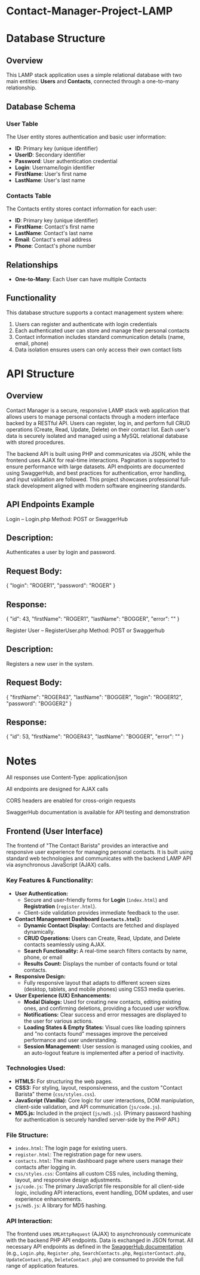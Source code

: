 # Contact-Manager-Project-LAMP

# Database Structure

## Overview
This LAMP stack application uses a simple relational database with two main entities: **Users** and **Contacts**, connected through a one-to-many relationship.

## Database Schema

### User Table
The User entity stores authentication and basic user information:
- **ID**: Primary key (unique identifier)
- **UserID**: Secondary identifier 
- **Password**: User authentication credential
- **Login**: Username/login identifier
- **FirstName**: User's first name
- **LastName**: User's last name

### Contacts Table
The Contacts entity stores contact information for each user:
- **ID**: Primary key (unique identifier)
- **FirstName**: Contact's first name
- **LastName**: Contact's last name
- **Email**: Contact's email address
- **Phone**: Contact's phone number

## Relationships
- **One-to-Many**: Each User can have multiple Contacts

## Functionality
This database structure supports a contact management system where:
1. Users can register and authenticate with login credentials
2. Each authenticated user can store and manage their personal contacts
3. Contact information includes standard communication details (name, email, phone)
4. Data isolation ensures users can only access their own contact lists


# API Structure

## Overview
Contact Manager is a secure, responsive LAMP stack web application that allows users to manage personal contacts through a modern interface backed by a RESTful API. Users can register, log in, and perform full CRUD operations (Create, Read, Update, Delete) on their contact list. Each user's data is securely isolated and managed using a MySQL relational database with stored procedures.

The backend API is built using PHP and communicates via JSON, while the frontend uses AJAX for real-time interactions. Pagination is supported to ensure performance with large datasets. API endpoints are documented using SwaggerHub, and best practices for authentication, error handling, and input validation are followed. This project showcases professional full-stack development aligned with modern software engineering standards.



## API Endpoints Example
Login – Login.php
Method: POST or SwaggerHub

## Description: 
Authenticates a user by login and password.

## Request Body:


{
  "login": "ROGER1",
  "password": "ROGER"
}
## Response:

{
  "id": 43,
  "firstName": "ROGER1",
  "lastName": "BOGGER",
  "error": ""
}

Register User – RegisterUser.php
Method: POST or Swaggerhub

## Description: 
Registers a new user in the system.

## Request Body:
{
  "firstName": "ROGER43",
  "lastName": "BOGGER",
  "login": "ROGER12",
  "password": "BOGGER2"
}

## Response:
{
  "id": 53,
  "firstName": "ROGER43",
  "lastName": "BOGGER",
  "error": ""
}

# Notes
All responses use Content-Type: application/json

All endpoints are designed for AJAX calls

CORS headers are enabled for cross-origin requests

SwaggerHub documentation is available for API testing and demonstration

## Frontend (User Interface)

The frontend of "The Contact Barista" provides an interactive and responsive user experience for managing personal contacts. It is built using standard web technologies and communicates with the backend LAMP API via asynchronous JavaScript (AJAX) calls.

### Key Features & Functionality:

* **User Authentication:**
    * Secure and user-friendly forms for **Login** (`index.html`) and **Registration** (`register.html`).
    * Client-side validation provides immediate feedback to the user.
* **Contact Management Dashboard (`contacts.html`):**
    * **Dynamic Contact Display:** Contacts are fetched and displayed dynamically.
    * **CRUD Operations:** Users can Create, Read, Update, and Delete contacts seamlessly using AJAX.
    * **Search Functionality:** A real-time search filters contacts by name, phone, or email
    * **Results Count:** Displays the number of contacts found or total contacts.
* **Responsive Design:**
    * Fully responsive layout that adapts to different screen sizes (desktop, tablets, and mobile phones) using CSS3 media queries.
* **User Experience (UX) Enhancements:**
    * **Modal Dialogs:** Used for creating new contacts, editing existing ones, and confirming deletions, providing a focused user workflow.
    * **Notifications:** Clear success and error messages are displayed to the user for various actions.
    * **Loading States & Empty States:** Visual cues like loading spinners and "no contacts found" messages improve the perceived performance and user understanding.
    * **Session Management:** User session is managed using cookies, and an auto-logout feature is implemented after a period of inactivity.

### Technologies Used:

* **HTML5:** For structuring the web pages.
* **CSS3:** For styling, layout, responsiveness, and the custom "Contact Barista" theme (`css/styles.css`).
* **JavaScript (Vanilla):** Core logic for user interactions, DOM manipulation, client-side validation, and API communication (`js/code.js`).
* **MD5.js:** Included in the project (`js/md5.js`). (Primary password hashing for authentication is securely handled server-side by the PHP API.)

### File Structure:

* `index.html`: The login page for existing users.
* `register.html`: The registration page for new users.
* `contacts.html`: The main dashboard page where users manage their contacts after logging in.
* `css/styles.css`: Contains all custom CSS rules, including theming, layout, and responsive design adjustments.
* `js/code.js`: The primary JavaScript file responsible for all client-side logic, including API interactions, event handling, DOM updates, and user experience enhancements.
* `js/md5.js`: A library for MD5 hashing.

### API Interaction:

The frontend uses `XMLHttpRequest` (AJAX) to asynchronously communicate with the backend PHP API endpoints. Data is exchanged in JSON format. All necessary API endpoints as defined in the [SwaggerHub documentation](https://app.swaggerhub.com/apis/contactmanagerapi/ContactManagerAPI/1.0.0#/) (e.g., `Login.php`, `Register.php`, `SearchContacts.php`, `RegisterContact.php`, `UpdateContact.php`, `DeleteContact.php`) are consumed to provide the full range of application features.


